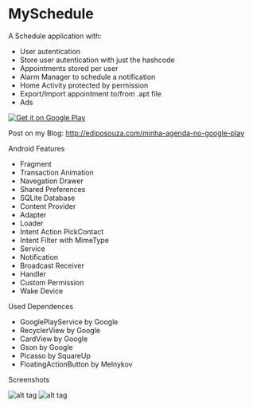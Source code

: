 MySchedule
==========

A Schedule application with:

* User autentication
* Store user autentication with just the hashcode
* Appointments stored per user
* Alarm Manager to schedule a notification
* Home Activity protected by permission
* Export/Import appointment to/from .apt file
* Ads

[![Get it on Google Play](http://developer.android.com/images/brand/en_generic_rgb_wo_60.png)](https://play.google.com/store/apps/details?id=com.ediposouza.myschedule)

Post on my Blog: http://ediposouza.com/minha-agenda-no-google-play

Android Features

* Fragment
* Transaction Animation
* Navegation Drawer
* Shared Preferences
* SQLite Database
* Content Provider
* Adapter
* Loader
* Intent Action PickContact
* Intent Filter with MimeType
* Service
* Notification
* Broadcast Receiver
* Handler
* Custom Permission
* Wake Device

Used Dependences

* GooglePlayService by Google
* RecyclerView by Google
* CardView by Google
* Gson by Google
* Picasso by SquareUp
* FloatingActionButton by Melnykov

Screenshots

![alt tag](https://dl.dropboxusercontent.com/u/18542301/Screenshots/My%20Schedule%201.png)
![alt tag](https://dl.dropboxusercontent.com/u/18542301/Screenshots/My%20Schedule%202.png)
